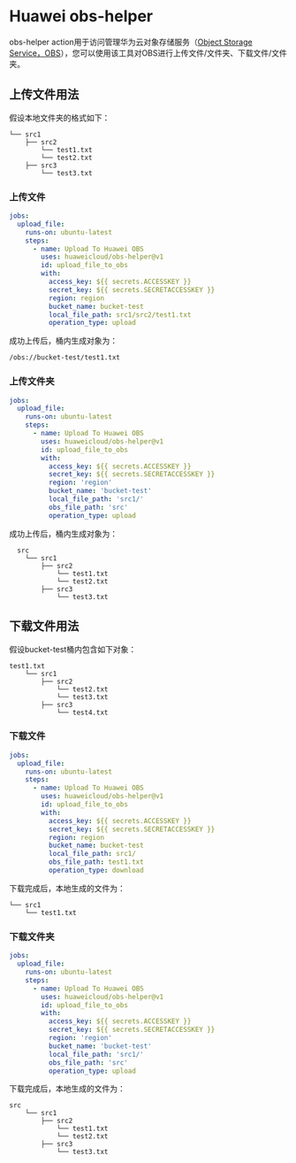 # Huawei obs-helper
obs-helper action用于访问管理华为云对象存储服务（[Object Storage Service，OBS](https://www.huaweicloud.com/product/obs.html)），您可以使用该工具对OBS进行上传文件/文件夹、下载文件/文件夹。

## 上传文件用法
假设本地文件夹的格式如下：
```text
└── src1
    ├── src2
        └── test1.txt
        └── test2.txt
    ├── src3
        └── test3.txt
```

### 上传文件
```yaml
jobs:
  upload_file:
    runs-on: ubuntu-latest
    steps:
      - name: Upload To Huawei OBS
        uses: huaweicloud/obs-helper@v1
        id: upload_file_to_obs
        with:
          access_key: ${{ secrets.ACCESSKEY }}
          secret_key: ${{ secrets.SECRETACCESSKEY }}
          region: region
          bucket_name: bucket-test
          local_file_path: src1/src2/test1.txt
          operation_type: upload
```
成功上传后，桶内生成对象为：
```text
/obs://bucket-test/test1.txt
```

### 上传文件夹
```yaml
jobs:
  upload_file:
    runs-on: ubuntu-latest
    steps:
      - name: Upload To Huawei OBS
        uses: huaweicloud/obs-helper@v1
        id: upload_file_to_obs
        with:
          access_key: ${{ secrets.ACCESSKEY }}
          secret_key: ${{ secrets.SECRETACCESSKEY }}
          region: 'region'
          bucket_name: 'bucket-test'
          local_file_path: 'src1/'
          obs_file_path: 'src'
          operation_type: upload
```
成功上传后，桶内生成对象为：
```text
  src
    └── src1
        ├── src2
            └── test1.txt
            └── test2.txt
        ├── src3
            └── test3.txt
```

## **下载文件用法**
假设bucket-test桶内包含如下对象：
```text
test1.txt
    └── src1
        ├── src2
            └── test2.txt
            └── test3.txt
        ├── src3
            └── test4.txt
```

### 下载文件
```yaml
jobs:
  upload_file:
    runs-on: ubuntu-latest
    steps:
      - name: Upload To Huawei OBS
        uses: huaweicloud/obs-helper@v1
        id: upload_file_to_obs
        with:
          access_key: ${{ secrets.ACCESSKEY }}
          secret_key: ${{ secrets.SECRETACCESSKEY }}
          region: region
          bucket_name: bucket-test
          local_file_path: src1/
          obs_file_path: test1.txt
          operation_type: download
```
下载完成后，本地生成的文件为：
```text
└── src1
    └── test1.txt
```

### 下载文件夹
```yaml
jobs:
  upload_file:
    runs-on: ubuntu-latest
    steps:
      - name: Upload To Huawei OBS
        uses: huaweicloud/obs-helper@v1
        id: upload_file_to_obs
        with:
          access_key: ${{ secrets.ACCESSKEY }}
          secret_key: ${{ secrets.SECRETACCESSKEY }}
          region: 'region'
          bucket_name: 'bucket-test'
          local_file_path: 'src1/'
          obs_file_path: 'src'
          operation_type: upload
```
下载完成后，本地生成的文件为：
```text
src
    └── src1
        ├── src2
            └── test1.txt
            └── test2.txt
        ├── src3
            └── test3.txt
```
